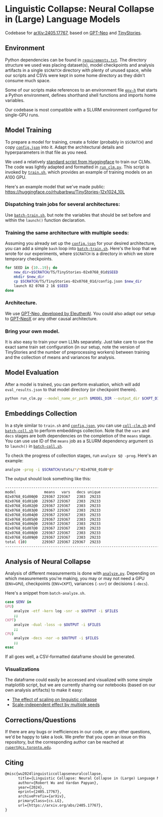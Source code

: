 # Linguistic Collapse: Neural Collapse in (Large) Language Models

Codebase for [arXiv:2405.17767](https://arxiv.org/abs/2405.17767), based on [GPT-Neo](https://github.com/EleutherAI/gpt-neo) and [TinyStories](https://huggingface.co/datasets/roneneldan/TinyStories).

## Environment

Python dependencies can be found in [`requirements.txt`](./requirements.txt). The directory structure we used was placing dataset(s), model checkpoints and analysis artifacts in a single `$SCRATCH` directory with plenty of unused space, while our scripts and CSVs were kept in some home directory as they didn't consume much space.

Some of our scripts make references to an environment file [`env-h`](./env-h) that starts a Python environment, defines shorthand shell functions and imports home variables.

Our codebase is most compatible with a SLURM environment configured for single-GPU runs.

## Model Training

To prepare a model for training, create a folder (probably in `$SCRATCH`) and copy [`config.json`](./config.json) into it. Adapt the architectural details and hyperparameters in that file as you need.

We used a relatively [standard script from Huggingface](https://github.com/huggingface/transformers/blob/main/examples/pytorch/language-modeling/run_clm.py) to train our CLMs. The code was lightly adapted and formatted in [`run_clm.py`](./run_clm.py). This script is invoked by [`train.sh`](./train.sh), which provides an example of training models on an A100 GPU.

Here's an example model that we've made public: https://huggingface.co/rhubarbwu/TinyStories-12x1024_10L

### Dispatching train jobs for several architectures:

Use [`batch-train.sh`](./batch-train.sh), but note the variables that should be set before and within the `launch()` function declaration.

### Training the same architecture with multiple seeds:

Assuming you already set up the [`config.json`](./config.json) for your desired architecture, you can add a simple `bash` loop into [`batch-train.sh`](./batch-train.sh). Here's the loop that we wrote for our experiments, where `$SCRATCH` is a directory in which we store temporary checkpoints.

```sh
for SEED in {10..19}; do
    new_dir=$SCRATCH/TS/TinyStories-02x0768_01d$SEED
    mkdir $new_dir
    cp $SCRATCH/TS/TinyStories-02x0768_01d/config.json $new_dir
    launch 02 0768 2 16 $SEED
done
```

### Architecture.

We use [GPT-Neo, developed by EleutherAI](https://github.com/EleutherAI/gpt-neo). You could also adapt our setup to [GPT-NeoX](https://github.com/EleutherAI/gpt-neox) or any other causal architecture.

### Bring your own model.

It is also easy to train your own LLMs separately. Just take care to use the exact same train set configuration (in our setup, note the version of TinyStories and the number of preprocessing workers) between training and the collection of means and variances for analysis.

## Model Evaluation

After a model is trained, you can perform evaluation, which will add `eval_results.json` to that model directory (or checkpoint therein).

```sh
python run_clm.py --model_name_or_path $MODEL_DIR --output_dir $CKPT_DIR --tokenizer_name EleutherAI/gpt-neo-125M --do_eval --per_device_eval_batch_size $BATCH_SIZE --cache_dir $SCRATCH --dataset_name $DATASET --dataloader_num_workers 2 --preprocessing_num_workers 2 --run_name $CKPT --trust_remote_code --model_ckpt_idx $IDX --report_to none
```

## Embeddings Collection

In a style similar to `train.sh` and [`config.json`](./config.json), you can use [`coll-clm.sh`](./coll-clm.sh) and [`batch-coll.sh`](./batch-coll.sh) to perform embeddings collection. Note that the `vars` and `decs` stages are both dependencies on the completion of the `means` stage. You can use use ID of the `means` job as a SLURM dependency argument `$5` to `launch()` in [`batch-coll.sh`](./batch-coll.sh).

To check the progress of collection stages, run `analyze $@ -prog`. Here's an example:

```sh
analyze -prog -i $SCRATCH/stats/*/*02x0768_01d0*@*
```

The output should look something like this:

```sh
-------------------------------------------------------------------------------
model             means   vars   decs unique
02x0768_01d00@0  229367 229367   2303  29233
02x0768_01d01@0  229367 229367   2303  29233
02x0768_01d02@0  229367 229367   2303  29233
02x0768_01d03@0  229367 229367   2303  29233
02x0768_01d04@0  229367 229367   2303  29233
02x0768_01d05@0  229367 229367   2303  29233
02x0768_01d06@0  229367 229367   2303  29233
02x0768_01d07@0  229367 229367   2303  29233
02x0768_01d08@0  229367 229367   2303  29233
02x0768_01d09@0  229367 229367   2303  29233
total (10)       229367 229367 229367  29233
------------------------------------------------------------------------------
```

## Analysis of Neural Collapse

Analysis of different measurements is done with [`analyze.py`](./analyze.py). Depending on which measurements you're making, you may or may not need a GPU (`ENV=GPU`), checkpoints (`ENV=CKPT`), variances (`-snr`) or decisions (`-decs`).

Here's a snippet from `batch-analyze.sh`.

```sh
case $ENV in
GPU)
    analyze -etf -kern log -snr -o $OUTPUT -i $FILES
    ;;
CKPT)
    analyze -dual -loss -o $OUTPUT -i $FILES
    ;;
CPU)
    analyze -decs -nor -o $OUTPUT -i $FILES
    ;;
esac
```

If all goes well, a CSV-formatted dataframe should be generated.

### Visualizations

The dataframe could easily be accessed and visualized with some simple matplotlib script, but we are currently sharing our notebooks (based on our own analysis artifacts) to make it easy:

- [The effect of scaling on linguistic collapse](https://colab.research.google.com/drive/1_PVBqYknv4OH9PzIdFOEpybp16DZKzuT?usp=sharing)
- [Scale-independent effect by multiple seeds](https://colab.research.google.com/drive/1OqZ4JNITFuZt7jT3-_Q3hr8x2Q_Lvvwa?usp=sharing)

## Corrections/Questions

If there are any bugs or inefficiences in our code, or any other questions, we'd be happy to take a look. We prefer that you open an issue on this repository, but the corresponding author can be reached at [`rupert@cs.toronto.edu`](mailto:rupert@cs.toronto.edu).

## Citing

```tex
@misc{wu2024linguisticcollapseneuralcollapse,
      title={Linguistic Collapse: Neural Collapse in (Large) Language Models},
      author={Robert Wu and Vardan Papyan},
      year={2024},
      eprint={2405.17767},
      archivePrefix={arXiv},
      primaryClass={cs.LG},
      url={https://arxiv.org/abs/2405.17767},
}
```
